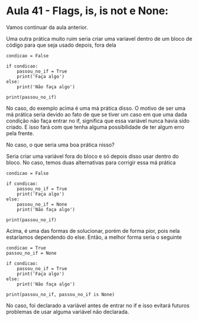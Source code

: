 # Aula 41 - Flags, is, is not e None:
Vamos continuar da aula anterior.

Uma outra prática muito ruim seria criar uma variavel dentro de um bloco de código para que seja usado depois, fora dela

    condicao = False

    if condicao:
        passou_no_if = True
        print('Faça algo')
    else:
        print('Não faça algo')

    print(passou_no_if)

No caso, do exemplo acima é uma má prática disso. O motivo de ser uma má prática seria devido ao fato de que se tiver um caso em que uma dada condição não faça entrar no if, significa que essa variável nunca havia sido criado. E isso fará com que tenha alguma possibilidade de ter algum erro pela frente.

No caso, o que seria uma boa prática nisso?

Seria criar uma variável fora do bloco e só depois disso usar dentro do bloco. No caso, temos duas alternativas para corrigir essa má prática

    condicao = False

    if condicao:
        passou_no_if = True
        print('Faça algo')
    else:
        passou_no_if = None
        print('Não faça algo')

    print(passou_no_if)

Acima, é uma das formas de solucionar, porém de forma pior, pois nela estaríamos dependendo do else. Então, a melhor forma seria o seguinte

    condicao = True
    passou_no_if = None

    if condicao:
        passou_no_if = True
        print('Faça algo')
    else:
        print('Não faça algo')

    print(passou_no_if, passou_no_if is None)

No caso, foi declarado a variável antes de entrar no if e isso evitará futuros problemas de usar alguma variável não declarada.
